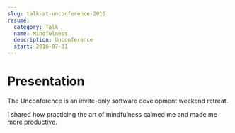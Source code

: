 ```yaml
---
slug: talk-at-unconference-2016
resume:
  category: Talk
  name: Mindfulness
  description: Unconference
  start: 2016-07-31
---
```


# Presentation

The Unconference is an invite-only software development weekend retreat.

I shared how practicing the art of mindfulness calmed me
and made me more productive.
